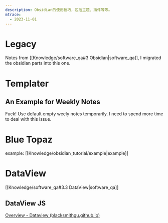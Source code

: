 ```yaml
---
description: Obsidian的使用技巧，包括主题、插件等等。
mtrace:
  - 2023-11-01
---
```

# Legacy

Notes from [[Knowledge/software_qa#3 Obsidian|software_qa]], I migrated the obsidian parts into this one.

# Templater

## An Example for Weekly Notes

Fuck! Use default empty weely notes temporarily. I need to spend more time to deal with this issue.

# Blue Topaz

example: [[Knowledge/obsidian_tutorial/example|example]]

# DataView

[[Knowledge/software_qa#3.3 DataView|software_qa]]

## DataView JS

[Overview - Dataview (blacksmithgu.github.io)](https://blacksmithgu.github.io/obsidian-dataview/api/intro/)